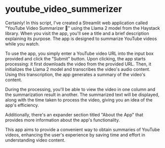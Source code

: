 # youtube_video_summerizer
Certainly! In this script, I've created a Streamlit web application called "YouTube Video Summarizer 🎥" using the Llama 2 model from the Haystack library. When you visit the app, you'll see a title and a brief description explaining its purpose. The app is designed to summarize YouTube videos while you watch.

To use the app, you simply enter a YouTube video URL into the input box provided and click the "Submit" button. Upon clicking, the app starts processing: it first downloads the video from the provided URL. Then, it initializes the Llama 2 model and transcribes the video's audio content. Using this transcription, the app generates a summary of the video's content.

During the processing, you'll be able to view the video in one column and the summarization result in another. The summarized text will be displayed, along with the time taken to process the video, giving you an idea of the app's efficiency.

Additionally, there's an expander section titled "About the App" that provides more information about the app's functionality.

This app aims to provide a convenient way to obtain summaries of YouTube videos, enhancing the user's experience by saving time and effort in understanding video content.
